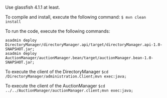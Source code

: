 Use glassfish 4.1.1 at least.

To compile and install, execute the following command:
```$ mvn clean install```


To run the code, execute the following commands:
```$ asadmin start-domain domain1; asadmin start-database; 
asadmin deploy DirectoryManager/directoryManager.api/target/directoryManager.api-1.0-SNAPSHOT.jar;
asadmin deploy AuctionManager/auctionManager.bean/target/auctionManager.bean-1.0-SNAPSHOT.jar;
```

To execute the client of the DirectoryManager
```$cd /DirectoryManager/administration.Client;mvn exec:java;```

To execute the client of the AuctionManager
```$cd ../../AuctionManager/auctionManager.client;mvn exec:java;```
